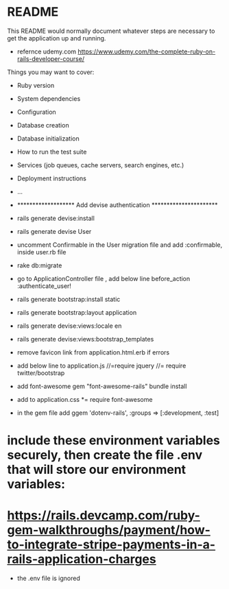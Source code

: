 
# README

This README would normally document whatever steps are necessary to get the
application up and running.

* refernce udemy.com
https://www.udemy.com/the-complete-ruby-on-rails-developer-course/

Things you may want to cover:

* Ruby version

* System dependencies

* Configuration

* Database creation

* Database initialization

* How to run the test suite

* Services (job queues, cache servers, search engines, etc.)

* Deployment instructions

* ...

* ******************* Add devise authentication **********************

* rails generate devise:install

* rails generate devise User

* uncomment Confirmable in the User migration file  and add :confirmable, inside user.rb file 

* rake db:migrate

* go to ApplicationController file , add below line
	before_action :authenticate_user!

* rails generate bootstrap:install static

* rails generate bootstrap:layout application

* rails generate devise:views:locale en

* rails generate devise:views:bootstrap_templates

* remove favicon link from application.html.erb if errors

* add below line to application.js
	//=require jquery
	//= require twitter/bootstrap

* add font-awesome
	gem "font-awesome-rails"
	bundle install

* add to application.css 
	*= require font-awesome

* in the gem file add ggem 'dotenv-rails', :groups => [:development, :test]
# include these environment variables securely, then create the file .env that will store our environment variables:
# https://rails.devcamp.com/ruby-gem-walkthroughs/payment/how-to-integrate-stripe-payments-in-a-rails-application-charges

* the .env file is ignored

